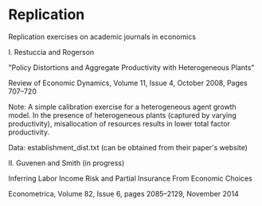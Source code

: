 # Replication
Replication exercises on academic journals in economics


I. Restuccia and Rogerson 

"Policy Distortions and Aggregate Productivity with Heterogeneous Plants"

Review of Economic Dynamics, Volume 11, Issue 4, October 2008, Pages 707–720

Note: A simple calibration exercise for a heterogeneous agent growth model. In the presence of heterogeneous plants (captured by varying productivity), misallocation of resources results in lower total factor productivity. 

Data: establishment_dist.txt (can be obtained from their paper's website)



II. Guvenen and Smith (in progress)

Inferring Labor Income Risk and Partial Insurance From Economic Choices

Econometrica, Volume 82, Issue 6, pages 2085–2129, November 2014


